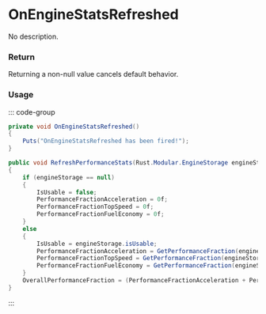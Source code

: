 <Badge type="danger" text="Carbon Compatible"/><Badge type="warning" text="Oxide Compatible"/>
# OnEngineStatsRefreshed
No description.
### Return
Returning a non-null value cancels default behavior.

### Usage
::: code-group
```csharp [Example]
private void OnEngineStatsRefreshed()
{
	Puts("OnEngineStatsRefreshed has been fired!");
}
```
```csharp [Source — Assembly-CSharp @ VehicleModuleEngine]
public void RefreshPerformanceStats(Rust.Modular.EngineStorage engineStorage)
{
	if (engineStorage == null)
	{
		IsUsable = false;
		PerformanceFractionAcceleration = 0f;
		PerformanceFractionTopSpeed = 0f;
		PerformanceFractionFuelEconomy = 0f;
	}
	else
	{
		IsUsable = engineStorage.isUsable;
		PerformanceFractionAcceleration = GetPerformanceFraction(engineStorage.accelerationBoostPercent);
		PerformanceFractionTopSpeed = GetPerformanceFraction(engineStorage.topSpeedBoostPercent);
		PerformanceFractionFuelEconomy = GetPerformanceFraction(engineStorage.fuelEconomyBoostPercent);
	}
	OverallPerformanceFraction = (PerformanceFractionAcceleration + PerformanceFractionTopSpeed + PerformanceFractionFuelEconomy) / 3f;
}

```
:::
